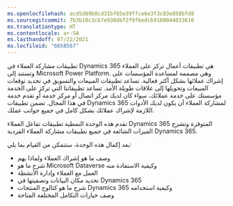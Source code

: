 ```yaml
---
ms.openlocfilehash: acd5d89b0cd31bf85e39ffce6e3f3c83e858bfd8
ms.sourcegitcommit: 7b3b18c3cb7e930dbf2f9f6edcb9108044033616
ms.translationtype: HT
ms.contentlocale: ar-SA
ms.lasthandoff: 07/22/2021
ms.locfileid: "6658567"
---
```

تطبيقات مشاركة العملاء في Dynamics 365 هي تطبيقات أعمال تركز على العملاء وتستند إلى Microsoft Power Platform. وهي مصممة لمساعدة المؤسسات على إشراك عملائها بشكل أكثر فعالية. تساعد تطبيقات المبيعات والتسويق في تحديد توقعات المبيعات وتحويلها إلى علاقات طويلة الأمد. تساعد تطبيقاتنا التي تركز على الخدمة مؤسستك على خدمة عملائك، سواء كان لديك مركز اتصال أو مركز خدمة أو تقدم خدمة في هذا المجال. تضمن تطبيقات Dynamics 365 لمشاركة العملاء أن يكون لديك الأدوات اللازمة لإشراك عملائك بشكل كامل في جميع جوانب عملك.

تقدم هذه الوحدة النمطية تطبيقات تفاعل العملاء Dynamics 365 المتوفرة وتشرح الميزات الشائعة في جميع تطبيقات مشاركة العملاء الفردية Dynamics 365.

بعد إكمال هذه الوحدة، ستتمكن من القيام بما يلي:

 -  وصف ما هو إشراك العملاء ولماذا يهم
 -  شرح ما هو Microsoft Dataverse وكيفية الاستفادة منه
 -  العمل مع العملاء وإدارة الأنشطة
 -  تحديد مكان البيانات وتصفيتها في Dynamics 365
 -  شرح ما هو كتالوج المنتجات Dynamics 365 وكيفية استخدامه
 -  وصف خيارات التكامل المختلفة المتاحة
